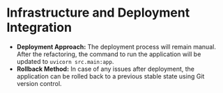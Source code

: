 # Infrastructure and Deployment Integration

*   **Deployment Approach:** The deployment process will remain manual. After the refactoring, the command to run the application will be updated to `uvicorn src.main:app`.
*   **Rollback Method:** In case of any issues after deployment, the application can be rolled back to a previous stable state using Git version control.
